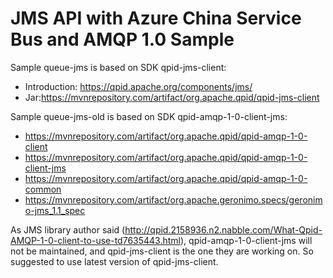 # JMS API with Azure China Service Bus and AMQP 1.0 Sample

Sample queue-jms is based on SDK qpid-jms-client: 
- Introduction: https://qpid.apache.org/components/jms/
- Jar:https://mvnrepository.com/artifact/org.apache.qpid/qpid-jms-client

Sample queue-jms-old is based on SDK qpid-amqp-1-0-client-jms:
- https://mvnrepository.com/artifact/org.apache.qpid/qpid-amqp-1-0-client
- https://mvnrepository.com/artifact/org.apache.qpid/qpid-amqp-1-0-client-jms
- https://mvnrepository.com/artifact/org.apache.qpid/qpid-amqp-1-0-common
- https://mvnrepository.com/artifact/org.apache.geronimo.specs/geronimo-jms_1.1_spec

As JMS library author said (http://qpid.2158936.n2.nabble.com/What-Qpid-AMQP-1-0-client-to-use-td7635443.html), qpid-amqp-1-0-client-jms will not be maintained, and qpid-jms-client is the one they are working on. So suggested to use latest version of qpid-jms-client.